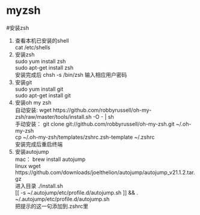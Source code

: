 # myzsh

#安装zsh
<ol>
    <li>查看本机已安装的shell</li>
    <span>cat /etc/shells</span>
    <li>安装zsh</li>
    <span>sudo yum install zsh</span><br>
    <span>sudo apt-get install zsh</span><br>
    <span>安装完成后 chsh -s /bin/zsh 输入相应用户密码</span>
    <li>安装git</li>
    <span>sudo yum install git</span><br>
    <span>sudo apt-get install git</span>
    <li>安装oh my zsh</li>
    <span>自动安装: wget https://github.com/robbyrussell/oh-my-zsh/raw/master/tools/install.sh -O - | sh</span><br>
    <span>手动安装： git clone git://github.com/robbyrussell/oh-my-zsh.git ~/.oh-my-zsh </span><br>
    <span>cp ~/.oh-my-zsh/templates/zshrc.zsh-template ~/.zshrc</span><br>
    <span>安装完成后重启终端</span>
    <li>安装autojump</li>
    <span>mac： brew install autojump</span><br>
    <span>linux wget https://github.com/downloads/joelthelion/autojump/autojump_v21.1.2.tar.gz</span><br>
    <span>进入目录 ./install.sh</span><br>
    <span>[[ -s ~/.autojump/etc/profile.d/autojump.sh ]] && . ~/.autojump/etc/profile.d/autojump.sh </span><br>
    <span>把提示的这一句添加到.zshrc里</span>
</ol>